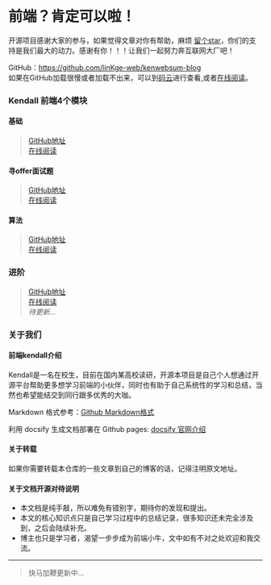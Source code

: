 # 前端？肯定可以啦！

开源项目感谢大家的参与，如果觉得文章对你有帮助，麻烦 [留个star](https://github.com/linKge-web/kenwebsum-blog)，你们的支持是我们最大的动力。感谢有你！！！让我们一起努力奔互联网大厂吧！
 
GitHub：https://github.com/linKge-web/kenwebsum-blog    
如果在GitHub加载很慢或者加载不出来，可以到[码云](https://gitee.com/linKge-web/kenwebsum-blog/tree/master/docs)进行查看,或者[在线阅读](https://linkge-web.gitee.io/kenwebsum-blog/#/)。

### Kendall 前端4个模块

#### 基础
> [GitHub地址](https://github.com/linKge-web/kendall-basis)  
> [在线阅读](https://linkge-web.gitee.io/kendall-basis/#/)

#### 寻offer面试题
> [GitHub地址](https://github.com/linKge-web/kendall-findoffer)       
> [在线阅读](https://linkge-web.gitee.io/kendall-findoffer/#/)


#### 算法
>[GitHub地址](https://github.com/linKge-web/kendall-algoritm)   
>[在线阅读](https://linkge-web.gitee.io/kendall-algoritm/#/)

### 进阶
>[GitHub地址]()   
>[在线阅读]()     
> *待更新...*

### 关于我们

#### 前端kendall介绍
Kendall是一名在校生，目前在国内某高校读研，开源本项目是自己个人想通过开源平台帮助更多想学习前端的小伙伴，同时也有助于自己系统性的学习和总结，当然也希望能结交到同行跟多优秀的大咖。

Markdown 格式参考：[Github Markdown格式](https://guides.github.com/features/mastering-markdown/)

利用 docsify 生成文档部署在 Github pages: [docsify 官网介绍](https://docsify.js.org/#/)

#### 关于转载
如果你需要转载本仓库的一些文章到自己的博客的话，记得注明原文地址。

#### 关于文档开源对待说明
- 本文档是纯手敲，所以难免有错别字，期待你的发现和提出。
- 本文的核心知识点只是自己学习过程中的总结记录，很多知识还未完全涉及到，之后会陆续补充。
- 博主也只是学习者，渴望一步步成为前端小牛，文中如有不对之处欢迎和我交流。

-----
> 快马加鞭更新中...


